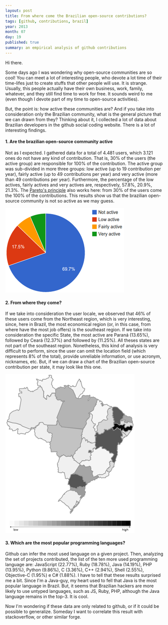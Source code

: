 ```yaml
---
layout: post
title: From where come the Brazilian open-source contributions?
tags: [github, contributions, brazil]
year: 2013
month: 07
day: 19
published: true
summary: an empirical analysis of github contributions
---
```


Hi there.

Some days ago I was wondering why open-source communities are so cool! You can meet a lot of interesting people, who devote a lot time of their time-lifes just to create stuffs that other people will use. It is strange. Usually, this people actually have their own business, work, family, whatever, and they still find time to work for free. It sounds weird to me (even though I devote part of my time to open-source activities).

But, the point is: how active these communities are? And if you take into consideration only the Brazilian community, what is the general picture that we can drawn from they? Thinking about it, I collected a lot of data about Brazilian developers in the github social coding website. There is a lot of interesting findings.

<h4>1. Are the brazilian open-source community active</h4>

Not as I expected. I gathered data for a total of 4.481 users, which 3.121 ones do not have any kind of contribution. That is, 30% of the users (the active group) are responsible for 100% of the contribution. The active group was sub-divided in more three groups: low active (up to 19 contribution per year),  fairly active (up to 49 contributions per year) and very active (more than 49 contributions per year). Furthermore, the percentage of the low actives, fairly actives and very actives are, respectively, 57.8%, 20.9%, 21.3%. The <a href="http://en.wikipedia.org/wiki/Pareto_principle">Pareto's principle</a> also works here: from 30% of the users come the 100% of the contributions. This results show us that the brazilian open-source community is not so active as we may guess. 

<img src='/images/post3/users-active-percentage.png'/>


<h4>2. From where they come?</h4>

If we take into consideration the user locale, we observed that 46% of these users come from the Northeast region, which is very interesting, since, here in Brazil, the most economical region (or, in this case, from where have the most job offers) is the southeast region. If we take into consideration the specific State, the most active are Paraná (13.65%), followed by Ceará (12.37%) and followed by (11.25%). All theses states are not part of the southeast region. Nonetheless, this kind of analysis is very difficult to perform, since the user can omit the location field (which represents 8% of the total), provide unreliable information, or use acronym, nicknames, etc. But, if we can draw a chart of the Brazilian open-source contribution per state, it may look like this one.

<img src='/images/post3/total_commits.png'/>

<h4>3. Which are the most popular programming languages?</h4>

Github can infer the most used language on a given project. Then, analyzing the set of projects contributed, the list of the ten more used programming language are: JavaScript (22.77%), Ruby (18.78%), Java (14.19%), PHP (13.95%), Python (9.86%), C (3.36%), C++ (2.94%), Shell (2.55%), Objective-C (1.95%) e C# (1.88%). I have to tell that these results surprised me a bit. Since I'm a Java-guy, my heart used to fell that Java is the most popular language in Brazil. But, it seems that Brazilian hackers are more likely to use untyped languages, such as JS, Ruby, PHP, although the Java language remains in the top-3. It is cool. 

Now I'm wondering if these data are only related to github, or if it could be possible to generalize. Someday I want to correlate this result with stackoverflow, or other similar forge. 